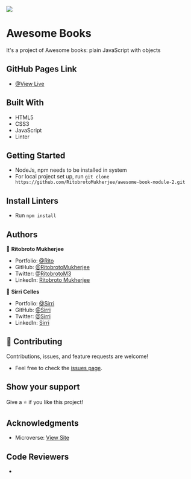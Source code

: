 ![](https://img.shields.io/badge/Microverse-blueviolet)

# Awesome Books
It's a project of Awesome books: plain JavaScript with objects

## GitHub Pages Link

- [@View Live](https://ritobrotomukherjee.github.io/capstone-one-fitness/pages)

## Built With

- HTML5
- CSS3
- JavaScript
- Linter

## Getting Started

- NodeJs, npm needs to be installed in system
- For local project set up, run ``` git clone https://github.com/RitobrotoMukherjee/awesome-book-module-2.git ```

## Install Linters

- Run ``` npm install ```

## Authors

👤 **Ritobroto Mukherjee**

- Portfolio: [@Rito](https://ritobrotomukherjee.github.io/Work-Portfolio/)
- GitHub: [@RitobrotoMukherjee](https://github.com/RitobrotoMukherjee)
- Twitter: [@RitobrotoM3](https://twitter.com/RitobrotoM3)
- LinkedIn: [Ritobroto Mukherjee](https://www.linkedin.com/in/ritobroto-mukherjee-519148ba/)

👤 **Sirri Celles**

- Portfolio: [@Sirri](https://)
- GitHub: [@Sirri](https://)
- Twitter: [@Sirri](https://)
- LinkedIn: [Sirri](https://)

## 🤝 Contributing

Contributions, issues, and feature requests are welcome!

- Feel free to check the [issues page](../../issues/).

## Show your support

Give a ⭐️ if you like this project!

## Acknowledgments

- Microverse: [View Site](https://www.microverse.org/)

## Code Reviewers

- 
